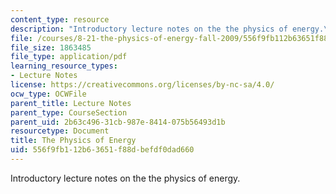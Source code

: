 ```yaml
---
content_type: resource
description: "Introductory lecture notes on the the physics of energy.\r\n"
file: /courses/8-21-the-physics-of-energy-fall-2009/556f9fb112b63651f88dbefdf0dad660_MIT8_21s09_lec01.pdf
file_size: 1863485
file_type: application/pdf
learning_resource_types:
- Lecture Notes
license: https://creativecommons.org/licenses/by-nc-sa/4.0/
ocw_type: OCWFile
parent_title: Lecture Notes
parent_type: CourseSection
parent_uid: 2b63c496-31cb-987e-8414-075b56493d1b
resourcetype: Document
title: The Physics of Energy
uid: 556f9fb1-12b6-3651-f88d-befdf0dad660
---
```

Introductory lecture notes on the the physics of energy.
